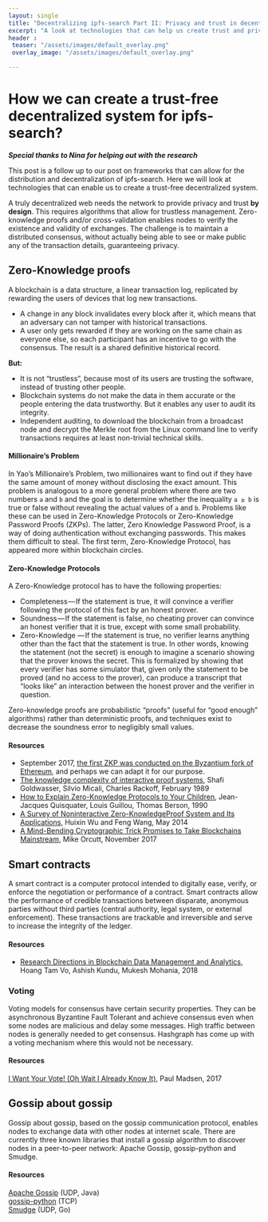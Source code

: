 ```yaml
---
layout: single
title: "Decentralizing ipfs-search Part II: Privacy and trust in decentralized applications"
excerpt: "A look at technologies that can help us create trust and privacy in decentralized distributed systems"
header :
 teaser: "/assets/images/default_overlay.png"
 overlay_image: "/assets/images/default_overlay.png"

---
```


# How we can create a trust-free decentralized system for ipfs-search?

***Special thanks to Nina for helping out with the research***
 
This post is a follow up to our post on frameworks that can allow for the distribution and decentralization of ipfs-search. Here we will look at technologies that can enable us to create a trust-free decentralized system.
 
A truly decentralized web needs the network to provide privacy and trust **by design**. This requires algorithms that allow for trustless management. Zero-knowledge proofs and/or cross-validation enables nodes to verify the existence and validity of exchanges. The challenge is to maintain a distributed consensus, without actually being able to see or make public any of the transaction details, guaranteeing privacy.
 
 
## Zero-Knowledge proofs
 
 
A blockchain is a data structure, a linear transaction log, replicated by rewarding the users of devices that log new transactions.
 
-   A change in any block invalidates every block after it, which means that an adversary can not tamper with historical transactions.   
-   A user only gets rewarded if they are working on the same chain as everyone else, so each participant has an incentive to go with the consensus. The result is a shared definitive historical record.
  
 
**But:**
-   It is not “trustless”, because most of its users are trusting the software, instead of trusting other people.   
-   Blockchain systems do not make the data in them accurate or the people entering the data trustworthy. But it enables any user to audit its integrity.   
-   Independent auditing,  to download the blockchain from a broadcast node and decrypt the Merkle root from the Linux command line to verify transactions requires at least non-trivial technical skills.
  
 
#### Millionaire’s Problem
 
 
In Yao’s Millionaire’s Problem, two millionaires want to find out if they have the same amount of money without disclosing the exact amount. This problem is analogous to a more general problem where there are two numbers `a` and `b` and the goal is to determine whether the inequality `a ≥ b` is true or false without revealing the actual values of `a` and `b`. Problems like these can be used in Zero-Knowledge Protocols or Zero-Knowledge Password Proofs (ZKPs). The latter, Zero Knowledge Password Proof, is a way of doing authentication without exchanging passwords. This makes them difficult to steal. The first term, Zero-Knowledge Protocol, has appeared more within blockchain circles.
 
#### Zero-Knowledge Protocols
 
 A Zero-Knowledge protocol has to have the following properties:

-   Completeness — If the statement is true, it will convince a verifier following the protocol of this fact by an honest prover.   
-   Soundness — If the statement is false, no cheating prover can convince an honest verifier that it is true, except with some small probability.   
-   Zero-Knowledge — If the statement is true, no verifier learns anything other than the fact that the statement is true. In other words, knowing the statement (not the secret) is enough to imagine a scenario showing that the prover knows the secret. This is formalized by showing that every verifier has some simulator that, given only the statement to be proved (and no access to the prover), can produce a transcript that “looks like” an interaction between the honest prover and the verifier in question.
  
 
Zero-knowledge proofs are probabilistic “proofs” (useful for “good enough” algorithms) rather than deterministic proofs, and techniques exist to decrease the soundness error to negligibly small values.
 
#### Resources
-   September 2017, [the first ZKP was conducted on the Byzantium fork of Ethereum](https://cointelegraph.com/news/ethereum-upgrade-byzantium-is-live-verifies-first-zk-snark-proof "https://cointelegraph.com/news/ethereum-upgrade-byzantium-is-live-verifies-first-zk-snark-proof"), and perhaps we can adapt it for our purpose.   
-   [The knowledge complexity of interactive proof systems](https://people.csail.mit.edu/silvio/Selected%20Scientific%20Papers/Proof%20Systems/The_Knowledge_Complexity_Of_Interactive_Proof_Systems.pdf "https://people.csail.mit.edu/silvio/Selected%20Scientific%20Papers/Proof%20Systems/The_Knowledge_Complexity_Of_Interactive_Proof_Systems.pdf"), Shafi Goldwasser, Silvio Micali, Charles Rackoff, February 1989   
-   [How to Explain Zero-Knowledge Protocols to Your Children](http://pages.cs.wisc.edu/~mkowalcz/628.pdf "http://pages.cs.wisc.edu/~mkowalcz/628.pdf"), Jean-Jacques Quisquater, Louis Guillou, Thomas Berson, 1990   
-   [A Survey of Noninteractive Zero-KnowledgeProof System and Its Applications](https://www.ncbi.nlm.nih.gov/pmc/articles/PMC4032740/pdf/TSWJ2014-560484.pdf "https://www.ncbi.nlm.nih.gov/pmc/articles/PMC4032740/pdf/TSWJ2014-560484.pdf"), Huixin Wu and Feng Wang, May 2014   
-   [A Mind-Bending Cryptographic Trick Promises to Take Blockchains Mainstream](https://www.technologyreview.com/s/609448/a-mind-bending-cryptographic-trick-promises-to-take-blockchains-mainstream/ "https://www.technologyreview.com/s/609448/a-mind-bending-cryptographic-trick-promises-to-take-blockchains-mainstream/"), Mike Orcutt, November 2017
 
 
 
## Smart contracts
 
 
A smart contract is a computer protocol intended to digitally ease, verify, or enforce the negotiation or performance of a contract. Smart contracts allow the performance of credible transactions between disparate, anonymous parties without third parties (central authority, legal system, or external enforcement). These transactions are trackable and irreversible and serve to increase the integrity of the ledger.
 
 
#### Resources
 
-   [Research Directions in Blockchain Data Management and Analytics](https://openproceedings.org/2018/conf/edbt/paper-227.pdf "https://openproceedings.org/2018/conf/edbt/paper-227.pdf"), Hoang Tam Vo, Ashish Kundu, Mukesh Mohania, 2018
 

 
### Voting
Voting models for consensus have certain security properties. They can be asynchronous Byzantine Fault Tolerant and achieve consensus even when some nodes are malicious and delay some messages. High traffic between nodes is generally needed to get consensus. Hashgraph has come up with a voting mechanism where this would not be necessary.
 
#### Resources
[I Want Your Vote! (Oh Wait I Already Know It)](https://medium.com/hashgraph/i-want-your-vote-oh-wait-i-already-know-it-e1faa50b31ad "https://medium.com/hashgraph/i-want-your-vote-oh-wait-i-already-know-it-e1faa50b31ad"), Paul Madsen, 2017
 
 
 
## Gossip about gossip
 
 
Gossip about gossip, based on the gossip communication protocol, enables nodes to exchange data with other nodes at internet scale. There are currently three known libraries that install a gossip algorithm to discover nodes in a peer-to-peer network: Apache Gossip, gossip-python and Smudge.
 
 
#### Resources
 
 
[Apache Gossip](https://github.com/apache/incubator-gossip "https://github.com/apache/incubator-gossip") (UDP, Java)   
[gossip-python](https://github.com/thomai/gossip-python "https://github.com/thomai/gossip-python") (TCP)   
[Smudge](https://github.com/clockworksoul/smudge "https://github.com/clockworksoul/smudge") (UDP, Go)
 


